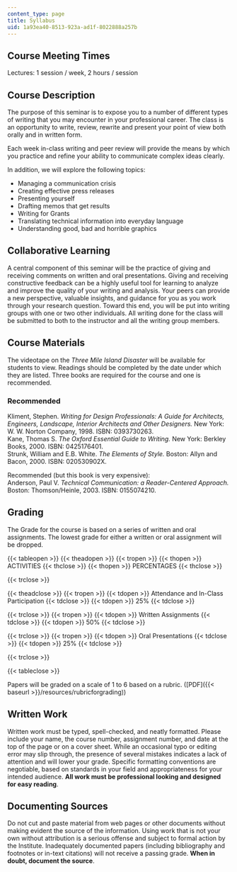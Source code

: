 ```yaml
---
content_type: page
title: Syllabus
uid: 1a93ea40-8513-923a-ad1f-8022888a257b
---
```


Course Meeting Times
--------------------

Lectures: 1 session / week, 2 hours / session

Course Description
------------------

The purpose of this seminar is to expose you to a number of different types of writing that you may encounter in your professional career. The class is an opportunity to write, review, rewrite and present your point of view both orally and in written form.

Each week in-class writing and peer review will provide the means by which you practice and refine your ability to communicate complex ideas clearly.

In addition, we will explore the following topics:

*   Managing a communication crisis
*   Creating effective press releases
*   Presenting yourself
*   Drafting memos that get results
*   Writing for Grants
*   Translating technical information into everyday language
*   Understanding good, bad and horrible graphics

Collaborative Learning
----------------------

A central component of this seminar will be the practice of giving and receiving comments on written and oral presentations. Giving and receiving constructive feedback can be a highly useful tool for learning to analyze and improve the quality of your writing and analysis. Your peers can provide a new perspective, valuable insights, and guidance for you as you work through your research question. Toward this end, you will be put into writing groups with one or two other individuals. All writing done for the class will be submitted to both to the instructor and all the writing group members.

Course Materials
----------------

The videotape on the _Three Mile Island Disaster_ will be available for students to view. Readings should be completed by the date under which they are listed. Three books are required for the course and one is recommended.

### Recommended

Kliment, Stephen. _Writing for Design Professionals: A Guide for Architects, Engineers, Landscape, Interior Architects and Other Designers._ New York: W. W. Norton Company, 1998. ISBN: 0393730263.  
Kane, Thomas S. _The Oxford Essential Guide to Writing._ New York: Berkley Books, 2000. ISBN: 0425176401.  
Strunk, William and E.B. White. _The Elements of Style._ Boston: Allyn and Bacon, 2000. ISBN: 020530902X.

Recommended (but this book is very expensive):  
Anderson, Paul V. _Technical Communication: a Reader-Centered Approach._ Boston: Thomson/Heinle, 2003. ISBN: 0155074210.

Grading
-------

The Grade for the course is based on a series of written and oral assignments. The lowest grade for either a written or oral assignment will be dropped.

{{< tableopen >}}
{{< theadopen >}}
{{< tropen >}}
{{< thopen >}}
ACTIVITIES
{{< thclose >}}
{{< thopen >}}
PERCENTAGES
{{< thclose >}}

{{< trclose >}}

{{< theadclose >}}
{{< tropen >}}
{{< tdopen >}}
Attendance and In-Class Participation
{{< tdclose >}}
{{< tdopen >}}
25%
{{< tdclose >}}

{{< trclose >}}
{{< tropen >}}
{{< tdopen >}}
Written Assignments
{{< tdclose >}}
{{< tdopen >}}
50%
{{< tdclose >}}

{{< trclose >}}
{{< tropen >}}
{{< tdopen >}}
Oral Presentations
{{< tdclose >}}
{{< tdopen >}}
25%
{{< tdclose >}}

{{< trclose >}}

{{< tableclose >}}

Papers will be graded on a scale of 1 to 6 based on a rubric. ([PDF]({{< baseurl >}}/resources/rubricforgrading))

Written Work
------------

Written work must be typed, spell-checked, and neatly formatted. Please include your name, the course number, assignment number, and date at the top of the page or on a cover sheet. While an occasional typo or editing error may slip through, the presence of several mistakes indicates a lack of attention and will lower your grade. Specific formatting conventions are negotiable, based on standards in your field and appropriateness for your intended audience. **All work must be professional looking and designed for easy reading**.

Documenting Sources
-------------------

Do not cut and paste material from web pages or other documents without making evident the source of the information. Using work that is not your own without attribution is a serious offense and subject to formal action by the Institute. Inadequately documented papers (including bibliography and footnotes or in-text citations) will not receive a passing grade. **When in doubt, document the source**.